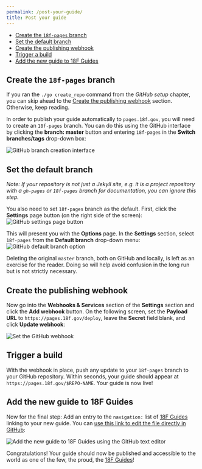 ```yaml
---
permalink: /post-your-guide/
title: Post your guide
---
```

- [Create the `18f-pages` branch](#create-18f-pages-branch)
- [Set the default branch](#set-default-branch)
- [Create the publishing webhook](#set-webhook)
- [Trigger a build](#trigger-a-build)
- [Add the new guide to 18F Guides](#add-new-guide)

## <a name="create-18f-pages-branch"></a>Create the `18f-pages` branch

If you ran the `./go create_repo` command from the _GitHub setup_ chapter, you
can skip ahead to the [Create the publishing webhook](#set-webhook) section.
Otherwise, keep reading.

In order to publish your guide automatically to `pages.18f.gov`, you will need
to create an `18f-pages` branch. You can do this using the GitHub interface by
clicking the **branch: master** button and entering `18f-pages` in the **Switch
branches/tags** drop-down box:

<img src="{{site.baseurl}}/images/18f-pages.png" alt="GitHub branch creation
interface">

## <a name="set-default-branch"></a>Set the default branch

_Note: If your repository is not just a Jekyll site, e.g. it is a project
repository with a `gh-pages` or `18f-pages` branch for documentation, you can
ignore this step._

You also need to set `18f-pages` branch as the default. First, click the **Settings** page button (on the right side of the screen):<br/>
<img src="{{site.baseurl}}/images/gh-settings-button.png" alt="GitHub settings page button">

This will present you with the **Options** page. In the **Settings** section, select `18f-pages` from the **Default branch** drop-down menu:<br/>
<img src="{{site.baseurl}}/images/gh-default-branch.png" alt="GitHub default branch option">

Deleting the original `master` branch, both on GitHub and locally, is left as
an exercise for the reader. Doing so will help avoid confusion in the long run
but is not strictly necessary.

## <a name="set-webhook"></a>Create the publishing webhook

Now go into the **Webhooks & Services** section of the **Settings** section
and click the **Add webhook** button. On the following screen, set the
**Payload URL** to `https://pages.18f.gov/deploy`, leave the **Secret** field
blank, and click **Update webhook**:

<img src="{{site.baseurl}}/images/gh-webhook.png" alt="Set the GitHub webhook">

## <a name="trigger-a-build"></a>Trigger a build

With the webhook in place, push any update to your `18f-pages` branch to your
GitHub repository. Within seconds, your guide should appear at
`https://pages.18f.gov/$REPO-NAME`. Your guide is now live!

## <a name="add-new-guide"></a>Add the new guide to 18F Guides

Now for the final step: Add an entry to the `navigation:` list of [18F
Guides](http://18f.github.io/guides/) linking to your new guide. You can [use
this link to edit the file directly in
GitHub](https://github.com/18F/guides/edit/18f-pages/_config.yml):

<img src="{{site.baseurl}}/images/gh-add-guide.png" alt="Add the new guide to 18F Guides using the GitHub text editor">

Congratulations! Your guide should now be published and accessible to the world
as one of the few, the proud, the [18F Guides](https://pages.18f.gov/guides/)!
